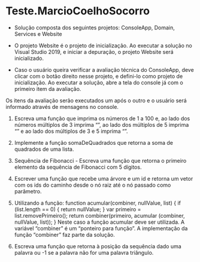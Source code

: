 # Teste.MarcioCoelhoSocorro

- Solução composta dos seguintes projetos: ConsoleApp, Domain, Services e Website

- O projeto Website é o projeto de inicialização. Ao executar a solução no Visual Studio 2019, e iniciar a depuração, o projeto Website será inicializado.

- Caso o usuário queira verificar a avaliação técnica do ConsoleApp, deve clicar com o botão direito nesse projeto, e defini-lo como projeto de inicialização. Ao executar a solução, abre a tela do console já com o primeiro item da avaliação.

Os itens da avaliação serão executados um após o outro e o usuário será informado através de mensagens no console.

  1. Escreva uma função que imprima os números de 1 a 100 e, ao lado dos números múltiplos de 3 imprima “<Nome>”, ao lado dos múltiplos de 5 imprima “<SobreNome>” e ao lado dos múltiplos de 3 e 5 imprima “<Nome><SobreNome>”.
  
  2. Implemente a função somaDeQuadrados que retorna a soma de quadrados de uma lista.
  
  3. Sequência de Fibonacci - Escreva uma função que retorna o primeiro elemento da sequência de Fibonacci com 5 dígitos.
  
  4. Escrever uma função que recebe uma árvore e um id e retorna um vetor com os ids do caminho desde o nó raiz até o nó passado como parâmetro.
  
  5. Utilizando a função:
    function acumular(combiner, nullValue, list)
    {
      if (list.length == 0)
      {
        return nullValue;
      }
      var primeiro = list.removePrimeiro();
      return combiner(primeiro, acumular (combiner, nullValue, list));
    }
    Neste caso a função acumular deve ser utilizada. A variável “combiner” é um “ponteiro para função”. A implementação da função “combiner” faz parte da solução.
    
  6. Escreva uma função que retorna à posição da sequência dado uma palavra ou -1 se a palavra não for uma palavra triângulo.
  
